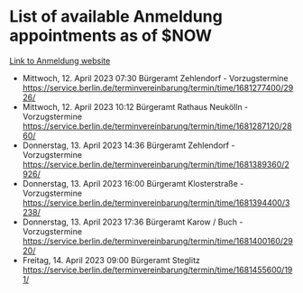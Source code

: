 # List of available Anmeldung appointments as of $NOW
[Link to Anmeldung website](https://service.berlin.de/terminvereinbarung/termin/tag.php?termin=1&anliegen[]=120686&dienstleisterlist=122210,122217,327316,122219,327312,122227,327314,122231,327346,122243,327348,122254,122252,329742,122260,329745,122262,329748,122271,327278,122273,327274,122277,327276,330436,122280,327294,122282,327290,122284,327292,122291,327270,122285,327266,122286,327264,122296,327268,150230,329760,122297,327286,122294,327284,122312,329763,122314,329775,122304,327330,122311,327334,122309,327332,317869,122281,327352,122279,329772,122283,122276,327324,122274,327326,122267,329766,122246,327318,122251,327320,122257,327322,122208,327298,122226,327300&herkunft=http%3A%2F%2Fservice.berlin.de%2Fdienstleistung%2F120686%2F)
- Mittwoch, 12. April 2023 07:30 Bürgeramt Zehlendorf - Vorzugstermine https://service.berlin.de/terminvereinbarung/termin/time/1681277400/2926/
- Mittwoch, 12. April 2023 10:12 Bürgeramt Rathaus Neukölln - Vorzugstermine https://service.berlin.de/terminvereinbarung/termin/time/1681287120/2860/
- Donnerstag, 13. April 2023 14:36 Bürgeramt Zehlendorf - Vorzugstermine https://service.berlin.de/terminvereinbarung/termin/time/1681389360/2926/
- Donnerstag, 13. April 2023 16:00 Bürgeramt Klosterstraße - Vorzugstermine https://service.berlin.de/terminvereinbarung/termin/time/1681394400/3238/
- Donnerstag, 13. April 2023 17:36 Bürgeramt Karow / Buch - Vorzugstermine https://service.berlin.de/terminvereinbarung/termin/time/1681400160/2920/
- Freitag, 14. April 2023 09:00 Bürgeramt Steglitz https://service.berlin.de/terminvereinbarung/termin/time/1681455600/191/
